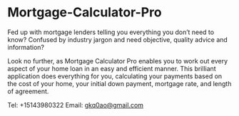 # Mortgage-Calculator-Pro

Fed up with mortgage lenders telling you everything you don’t need to know? Confused by industry jargon and need objective, quality advice and information?

Look no further, as Mortgage Calculator Pro enables you to work out every aspect of your home loan in an easy and efficient manner. This brilliant application does everything for you, calculating your payments based on the cost of your home, your initial down payment, mortgage rate, and length of agreement. 

Tel: +15143980322
Email:  gkq0ao@gmail.com
